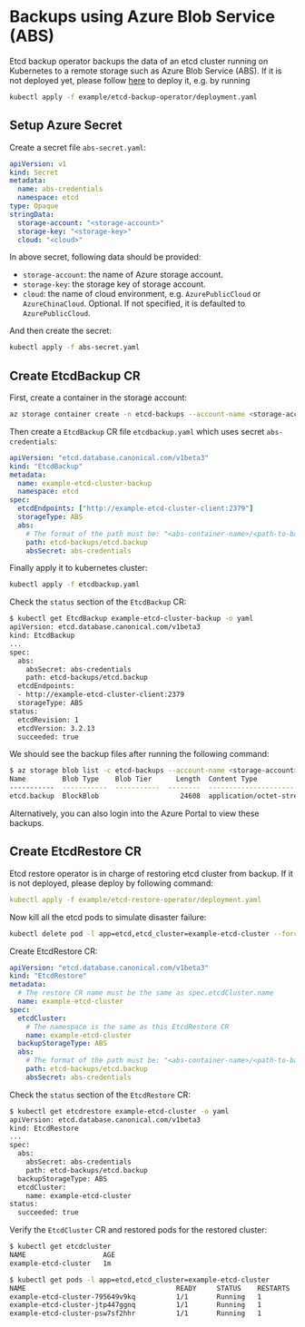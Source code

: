 # Backups using Azure Blob Service (ABS)

Etcd backup operator backups the data of an etcd cluster running on Kubernetes to a remote storage such as Azure Blob Service (ABS). If it is not deployed yet, please follow [here](walkthrough/backup-operator.md#deploy-etcd-backup-operator) to deploy it, e.g. by running

```sh
kubectl apply -f example/etcd-backup-operator/deployment.yaml
```

## Setup Azure Secret

Create a secret file `abs-secret.yaml`:

```yaml
apiVersion: v1
kind: Secret
metadata:
  name: abs-credentials
  namespace: etcd
type: Opaque
stringData:
  storage-account: "<storage-account>"
  storage-key: "<storage-key>"
  cloud: "<cloud>"
```

In above secret, following data should be provided:

- `storage-account`: the name of Azure storage account.
- `storage-key`: the storage key of storage account.
- `cloud`: the name of cloud environment, e.g. `AzurePublicCloud` or `AzureChinaCloud`. Optional. If not specified, it is defaulted to `AzurePublicCloud`.

And then create the secret:

```sh
kubectl apply -f abs-secret.yaml
```

## Create EtcdBackup CR

First, create a container in the storage account:

```sh
az storage container create -n etcd-backups --account-name <storage-account> --account-key <storage-key>
```

Then create a `EtcdBackup` CR file `etcdbackup.yaml` which uses secret `abs-credentials`:

```yaml
apiVersion: "etcd.database.canonical.com/v1beta3"
kind: "EtcdBackup"
metadata:
  name: example-etcd-cluster-backup
  namespace: etcd
spec:
  etcdEndpoints: ["http://example-etcd-cluster-client:2379"]
  storageType: ABS
  abs:
    # The format of the path must be: "<abs-container-name>/<path-to-backup-file>"
    path: etcd-backups/etcd.backup
    absSecret: abs-credentials
```

Finally apply it to kubernetes cluster:

```sh
kubectl apply -f etcdbackup.yaml
```

Check the `status` section of the `EtcdBackup` CR:

```sh
$ kubectl get EtcdBackup example-etcd-cluster-backup -o yaml
apiVersion: etcd.database.canonical.com/v1beta3
kind: EtcdBackup
...
spec:
  abs:
    absSecret: abs-credentials
    path: etcd-backups/etcd.backup
  etcdEndpoints:
  - http://example-etcd-cluster-client:2379
  storageType: ABS
status:
  etcdRevision: 1
  etcdVersion: 3.2.13
  succeeded: true

```

We should see the backup files after running the following command:

```bash
$ az storage blob list -c etcd-backups --account-name <storage-account> --account-key <storage-key>
Name         Blob Type    Blob Tier      Length  Content Type              Last Modified              Snapshot
-----------  -----------  -----------  --------  ------------------------  -------------------------  ----------
etcd.backup  BlockBlob                    24608  application/octet-stream  2018-08-13T05:42:03+00:00
```

Alternatively, you can also login into the Azure Portal to view these backups.

## Create EtcdRestore CR

Etcd restore operator is in charge of restoring etcd cluster from backup. If it is not deployed, please deploy by following command:

```yaml
kubectl apply -f example/etcd-restore-operator/deployment.yaml
```

Now kill all the etcd pods to simulate disaster failure:

```sh
kubectl delete pod -l app=etcd,etcd_cluster=example-etcd-cluster --force --grace-period=0
```

Create EtcdRestore CR:

```yaml
apiVersion: "etcd.database.canonical.com/v1beta3"
kind: "EtcdRestore"
metadata:
  # The restore CR name must be the same as spec.etcdCluster.name
  name: example-etcd-cluster
spec:
  etcdCluster:
    # The namespace is the same as this EtcdRestore CR
    name: example-etcd-cluster
  backupStorageType: ABS
  abs:
    # The format of the path must be: "<abs-container-name>/<path-to-backup-file>"
    path: etcd-backups/etcd.backup
    absSecret: abs-credentials
```

Check the `status` section of the `EtcdRestore` CR:

```sh
$ kubectl get etcdrestore example-etcd-cluster -o yaml
apiVersion: etcd.database.canonical.com/v1beta3
kind: EtcdRestore
...
spec:
  abs:
    absSecret: abs-credentials
    path: etcd-backups/etcd.backup
  backupStorageType: ABS
  etcdCluster:
    name: example-etcd-cluster
status:
  succeeded: true
```

Verify the `EtcdCluster` CR and restored pods for the restored cluster:

```sh
$ kubectl get etcdcluster
NAME                   AGE
example-etcd-cluster   1m

$ kubectl get pods -l app=etcd,etcd_cluster=example-etcd-cluster
NAME                                     READY     STATUS    RESTARTS   AGE
example-etcd-cluster-795649v9kq          1/1       Running   1          3m
example-etcd-cluster-jtp447ggnq          1/1       Running   1          4m
example-etcd-cluster-psw7sf2hhr          1/1       Running   1          4m
```

